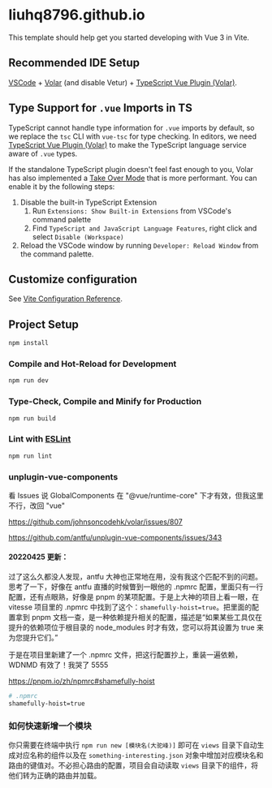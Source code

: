 # liuhq8796.github.io

This template should help get you started developing with Vue 3 in Vite.

## Recommended IDE Setup

[VSCode](https://code.visualstudio.com/) + [Volar](https://marketplace.visualstudio.com/items?itemName=johnsoncodehk.volar) (and disable Vetur) + [TypeScript Vue Plugin (Volar)](https://marketplace.visualstudio.com/items?itemName=johnsoncodehk.vscode-typescript-vue-plugin).

## Type Support for `.vue` Imports in TS

TypeScript cannot handle type information for `.vue` imports by default, so we replace the `tsc` CLI with `vue-tsc` for type checking. In editors, we need [TypeScript Vue Plugin (Volar)](https://marketplace.visualstudio.com/items?itemName=johnsoncodehk.vscode-typescript-vue-plugin) to make the TypeScript language service aware of `.vue` types.

If the standalone TypeScript plugin doesn't feel fast enough to you, Volar has also implemented a [Take Over Mode](https://github.com/johnsoncodehk/volar/discussions/471#discussioncomment-1361669) that is more performant. You can enable it by the following steps:

1. Disable the built-in TypeScript Extension
   1. Run `Extensions: Show Built-in Extensions` from VSCode's command palette
   2. Find `TypeScript and JavaScript Language Features`, right click and select `Disable (Workspace)`
2. Reload the VSCode window by running `Developer: Reload Window` from the command palette.

## Customize configuration

See [Vite Configuration Reference](https://vitejs.dev/config/).

## Project Setup

```sh
npm install
```

### Compile and Hot-Reload for Development

```sh
npm run dev
```

### Type-Check, Compile and Minify for Production

```sh
npm run build
```

### Lint with [ESLint](https://eslint.org/)

```sh
npm run lint
```

### unplugin-vue-components

看 Issues 说 GlobalComponents 在 "@vue/runtime-core" 下才有效，但我这里不行，改回 "vue"

https://github.com/johnsoncodehk/volar/issues/807

https://github.com/antfu/unplugin-vue-components/issues/343

#### 20220425 更新：

过了这么久都没人发现，antfu 大神也正常地在用，没有我这个匹配不到的问题。思考了一下，好像在 antfu 直播的时候瞥到一眼他的 .npmrc 配置，里面只有一行配置，还有点眼熟，好像是 pnpm 的某项配置。于是上大神的项目上看一眼，在 vitesse 项目里的 .npmrc 中找到了这个：`shamefully-hoist=true`。把里面的配置拿到 pnpm 文档一查，是一种依赖提升相关的配置，描述是“如果某些工具仅在提升的依赖项位于根目录的 node_modules 时才有效，您可以将其设置为 true 来为您提升它们。”

于是在项目里新建了一个 .npmrc 文件，把这行配置抄上，重装一遍依赖，WDNMD 有效了！我哭了 5555

https://pnpm.io/zh/npmrc#shamefully-hoist

```sh
# .npmrc
shamefully-hoist=true
```

### 如何快速新增一个模块

你只需要在终端中执行 `npm run new [模块名(大驼峰)]` 即可在 `views` 目录下自动生成对应名称的组件以及在 `something-interesting.json` 对象中增加对应模块名和路由的键值对。不必担心路由的配置，项目会自动读取 `views` 目录下的组件，将他们转为正确的路由并加载。
